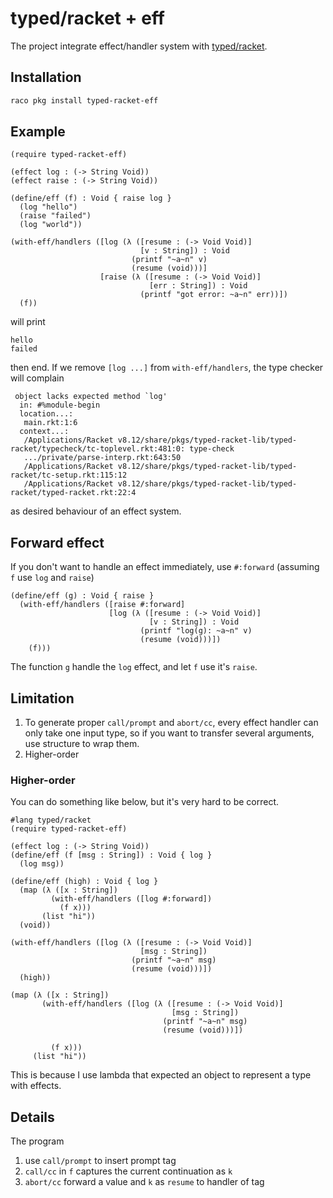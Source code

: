# typed/racket + eff

The project integrate effect/handler system with [typed/racket](https://docs.racket-lang.org/ts-reference/index.html).

## Installation

```sh
raco pkg install typed-racket-eff
```

## Example

```racket
(require typed-racket-eff)

(effect log : (-> String Void))
(effect raise : (-> String Void))

(define/eff (f) : Void { raise log }
  (log "hello")
  (raise "failed")
  (log "world"))

(with-eff/handlers ([log (λ ([resume : (-> Void Void)]
                             [v : String]) : Void
                           (printf "~a~n" v)
                           (resume (void)))]
                    [raise (λ ([resume : (-> Void Void)]
                               [err : String]) : Void
                             (printf "got error: ~a~n" err))])
  (f))
```

will print

```
hello
failed
```

then end. If we remove `[log ...]` from `with-eff/handlers`, the type checker will complain

```
 object lacks expected method `log'
  in: #%module-begin
  location...:
   main.rkt:1:6
  context...:
   /Applications/Racket v8.12/share/pkgs/typed-racket-lib/typed-racket/typecheck/tc-toplevel.rkt:481:0: type-check
   .../private/parse-interp.rkt:643:50
   /Applications/Racket v8.12/share/pkgs/typed-racket-lib/typed-racket/tc-setup.rkt:115:12
   /Applications/Racket v8.12/share/pkgs/typed-racket-lib/typed-racket/typed-racket.rkt:22:4
```

as desired behaviour of an effect system.

## Forward effect

If you don't want to handle an effect immediately, use `#:forward` (assuming `f` use `log` and `raise`)

```racket
(define/eff (g) : Void { raise }
  (with-eff/handlers ([raise #:forward]
                      [log (λ ([resume : (-> Void Void)]
                               [v : String]) : Void
                             (printf "log(g): ~a~n" v)
                             (resume (void)))])
    (f)))
```

The function `g` handle the `log` effect, and let `f` use it's `raise`.

## Limitation

1. To generate proper `call/prompt` and `abort/cc`, every effect handler can only take one input type, so if you want to transfer several arguments, use structure to wrap them.
2. Higher-order

### Higher-order

You can do something like below, but it's very hard to be correct.

```racket
#lang typed/racket
(require typed-racket-eff)

(effect log : (-> String Void))
(define/eff (f [msg : String]) : Void { log }
  (log msg))

(define/eff (high) : Void { log }
  (map (λ ([x : String])
         (with-eff/handlers ([log #:forward])
           (f x)))
       (list "hi"))
  (void))

(with-eff/handlers ([log (λ ([resume : (-> Void Void)]
                             [msg : String])
                           (printf "~a~n" msg)
                           (resume (void)))])
  (high))

(map (λ ([x : String])
       (with-eff/handlers ([log (λ ([resume : (-> Void Void)]
                                    [msg : String])
                                  (printf "~a~n" msg)
                                  (resume (void)))])

         (f x)))
     (list "hi"))
```

This is because I use lambda that expected an object to represent a type with effects.

## Details

The program

1. use `call/prompt` to insert prompt tag
2. `call/cc` in `f` captures the current continuation as `k`
3. `abort/cc` forward a value and `k` as `resume` to handler of tag

